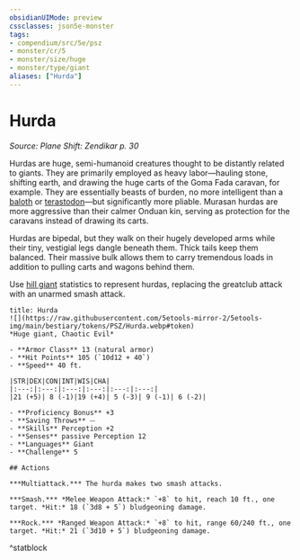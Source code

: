 ```yaml
---
obsidianUIMode: preview
cssclasses: json5e-monster
tags:
- compendium/src/5e/psz
- monster/cr/5
- monster/size/huge
- monster/type/giant
aliases: ["Hurda"]
---
```

# Hurda
*Source: Plane Shift: Zendikar p. 30*  

Hurdas are huge, semi-humanoid creatures thought to be distantly related to giants. They are primarily employed as heavy labor—hauling stone, shifting earth, and drawing the huge carts of the Goma Fada caravan, for example. They are essentially beasts of burden, no more intelligent than a [baloth](/Systems/5e/bestiary/beast/baloth-psz.md) or [terastodon](/Systems/5e/bestiary/beast/terastodon-psz.md)—but significantly more pliable. Murasan hurdas are more aggressive than their calmer Onduan kin, serving as protection for the caravans instead of drawing its carts.

Hurdas are bipedal, but they walk on their hugely developed arms while their tiny, vestigial legs dangle beneath them. Thick tails keep them balanced. Their massive bulk allows them to carry tremendous loads in addition to pulling carts and wagons behind them.

Use [hill giant](/Systems/5e/bestiary/giant/hill-giant.md) statistics to represent hurdas, replacing the greatclub attack with an unarmed smash attack.

```ad-statblock
title: Hurda
![](https://raw.githubusercontent.com/5etools-mirror-2/5etools-img/main/bestiary/tokens/PSZ/Hurda.webp#token)
*Huge giant, Chaotic Evil*

- **Armor Class** 13 (natural armor)
- **Hit Points** 105 (`10d12 + 40`)
- **Speed** 40 ft.

|STR|DEX|CON|INT|WIS|CHA|
|:---:|:---:|:---:|:---:|:---:|:---:|
|21 (+5)| 8 (-1)|19 (+4)| 5 (-3)| 9 (-1)| 6 (-2)|

- **Proficiency Bonus** +3
- **Saving Throws** ⏤
- **Skills** Perception +2
- **Senses** passive Perception 12
- **Languages** Giant
- **Challenge** 5

## Actions

***Multiattack.*** The hurda makes two smash attacks.

***Smash.*** *Melee Weapon Attack:* `+8` to hit, reach 10 ft., one target. *Hit:* 18 (`3d8 + 5`) bludgeoning damage.

***Rock.*** *Ranged Weapon Attack:* `+8` to hit, range 60/240 ft., one target. *Hit:* 21 (`3d10 + 5`) bludgeoning damage.
```
^statblock